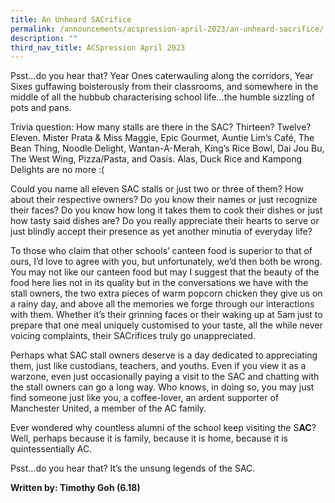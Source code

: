 ```yaml
---
title: An Unheard SACrifice
permalink: /announcements/acspression-april-2023/an-unheard-sacrifice/
description: ""
third_nav_title: ACSpression April 2023
---
```

Psst…do you hear that? Year Ones caterwauling along the corridors, Year Sixes guffawing boisterously from their classrooms, and somewhere in the middle of all the hubbub characterising school life…the humble sizzling of pots and pans.

Trivia question: How many stalls are there in the SAC? Thirteen? Twelve? Eleven. Mister Prata & Miss Maggie, Epic Gourmet, Auntie Lim’s Café, The Bean Thing, Noodle Delight, Wantan-A-Merah, King’s Rice Bowl, Dai Jou Bu, The West Wing, Pizza/Pasta, and Oasis. Alas, Duck Rice and Kampong Delights are no more :(

Could you name all eleven SAC stalls or just two or three of them? How about their respective owners? Do you know their names or just recognize their faces? Do you know how long it takes them to cook their dishes or just how tasty said dishes are? Do you really appreciate their hearts to serve or just blindly accept their presence as yet another minutia of everyday life?

To those who claim that other schools’ canteen food is superior to that of ours, I’d love to agree with you, but unfortunately, we’d then both be wrong. You may not like our canteen food but may I suggest that the beauty of the food here lies not in its quality but in the conversations we have with the stall owners, the two extra pieces of warm popcorn chicken they give us on a rainy day, and above all the memories we forge through our interactions with them. Whether it’s their grinning faces or their waking up at 5am just to prepare that one meal uniquely customised to your taste, all the while never voicing complaints, their SACrifices truly go unappreciated.

Perhaps what SAC stall owners deserve is a day dedicated to appreciating them, just like custodians, teachers, and youths. Even if you view it as a warzone, even just occasionally paying a visit to the SAC and chatting with the stall owners can go a long way. Who knows, in doing so, you may just find someone just like you, a coffee-lover, an ardent supporter of Manchester United, a member of the AC family.

Ever wondered why countless alumni of the school keep visiting the S**AC**? Well, perhaps because it is family, because it is home, because it is quintessentially AC.

Psst…do you hear that? It’s the unsung legends of the SAC.

**Written by: Timothy Goh (6.18)**